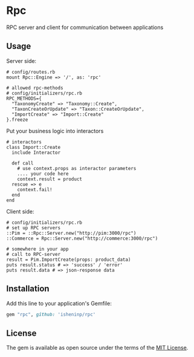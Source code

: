 # Rpc

RPC server and client for communication between applications

## Usage

Server side:

```
# config/routes.rb
mount Rpc::Engine => '/', as: 'rpc'

# allowed rpc-methods 
# config/initializers/rpc.rb
RPC_METHODS={
  "TaxonomyCreate" => "Taxonomy::Create",
  "TaxonCreateOrUpdate" => "Taxon::CreateOrUpdate",
  "ImportCreate" => "Import::Create"
}.freeze

```
Put your business logic into interactors

```
# interactors
class Import::Create
  include Interactor

  def call
    # use context.props as interactor parameters
    .... your code here
    context.result = product
  rescue => e
    context.fail!
  end
end
```

Client side:
```
# config/initializers/rpc.rb
# set up RPC servers
::Pim = ::Rpc::Server.new("http://pim:3000/rpc")
::Commerce = Rpc::Server.new("http://commerce:3000/rpc")

# somewhere in your app
# call to RPC-server
result = Pim.ImportCreate(props: product_data)
puts result.status # => 'success' / 'error'
puts result.data # => json-response data
```

## Installation
Add this line to your application's Gemfile:

```ruby
gem "rpc", github: 'isheninp/rpc'
```

## License
The gem is available as open source under the terms of the [MIT License](https://opensource.org/licenses/MIT).
